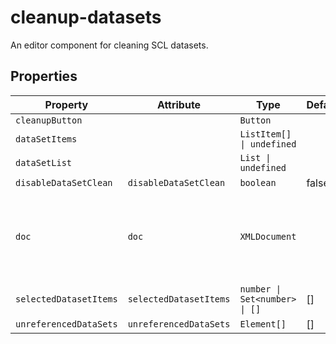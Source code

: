 # cleanup-datasets

An editor component for cleaning SCL datasets.

## Properties

| Property               | Attribute              | Type                          | Default | Description                                      |
|------------------------|------------------------|-------------------------------|---------|--------------------------------------------------|
| `cleanupButton`        |                        | `Button`                      |         |                                                  |
| `dataSetItems`         |                        | `ListItem[] \| undefined`     |         |                                                  |
| `dataSetList`          |                        | `List \| undefined`           |         |                                                  |
| `disableDataSetClean`  | `disableDataSetClean`  | `boolean`                     | false   |                                                  |
| `doc`                  | `doc`                  | `XMLDocument`                 |         | The document being edited as provided to plugins by [[`OpenSCD`]]. |
| `selectedDatasetItems` | `selectedDatasetItems` | `number \| Set<number> \| []` | []      |                                                  |
| `unreferencedDataSets` | `unreferencedDataSets` | `Element[]`                   | []      |                                                  |

